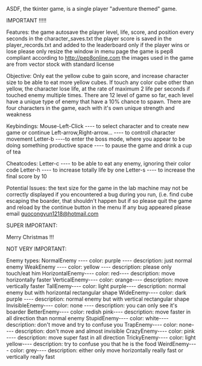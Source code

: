 ASDF, the tkinter game, is a single player "adventure themed" game.

IMPORTANT !!!!!

Features:
the game autosave the player level, life, score, and position every seconds in the character_saves.txt
the player score is saved in the player_records.txt and added to the leaderboard only if the player wins or lose
please only resize the window in menu page 
the game is pep8 compliant according to http://pep8online.com
the images used in the game are from vector stock with standard license

Objective:
Only eat the yellow cube to gain score, and increase character size to be able to eat more yellow cubes.
If touch any color cube other than yellow, the character lose life, at the rate of maximum 2 life per seconds if touched enemy multiple times.
There are 12 level of game so far, each level have a unique type of enemy that have a 10% chance to spawn.
There are four characters in the game, each with it's own unique strength and weakness

Keybindings:
Mouse-Left-Click ---- to select character and to create new game or continue
Left-arrow,Right-arrow... ---- to controll character movement
Letter-b ----to enter the boss mode, where you appear to be doing something productive
space ---- to pause the game and drink a cup of tea

Cheatcodes:
Letter-c ---- to be able to eat any enemy, ignoring their color code
Letter-h ---- to increase totally life by one
Letter-s ---- to increase the final score by 10

Potential Issues:
the text size for the game in the lab machine may not be correctly displayed
if you encountered a bug during you run, (i.e. find cube escaping the boarder, that shouldn't happen but if so please quit the game and reload by the continue button in the menu
If any bug appeared please email guocongyun1218@hotmail.com

SUPER IMPORTANT:

Merry Christmas !!!

NOT VERY IMPORTANT:

Enemy types:
NormalEnemy ---- color: purple ---- description: just normal enemy
WeakEnemy ---- color: yellow ---- description: please only touch/eat him
HorizontalEnemy---- color: red---- description: move horizontally faster
VerticalEnemy---- color: orange---- description: move vertically faster
TallEnemy---- color: light purple---- description: normal enemy but with horizontal rectangular shape
WideEnemy---- color: dark purple ---- description: normal enemy but with vertical rectangular shape
InvisibleEnemy---- color: none ---- description: you can only see it's boarder
BetterEnemy---- color: redish pink---- description: move faster in all direction than normal enemy
StupidEnemy---- color: white---- description: don't move and try to confuse you
TrapEnemy---- color: none---- description: don't move and almost invisible
CrazyEnemy---- color: pink ---- description: move super fast in all direction
TrickyEnemy---- color: light yellow---- description: try to confuse you that he is the food
WeirdEnemy---- color: grey---- description: either only move horizontally really fast or vertically really fast


